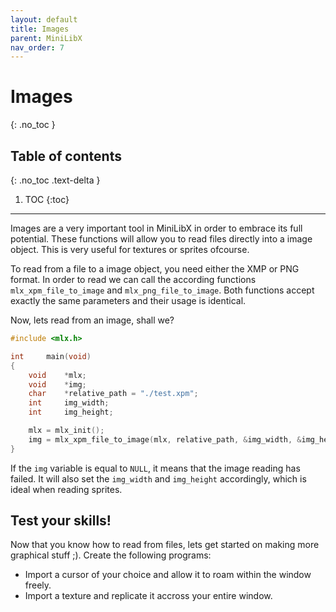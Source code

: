 ```yaml
---
layout: default
title: Images
parent: MiniLibX
nav_order: 7
---
```


# Images
{: .no_toc }

## Table of contents
{: .no_toc .text-delta }

1. TOC
{:toc}

---

Images are a very important tool in MiniLibX in order to embrace its full
potential. These functions will allow you to read files directly into a image
object. This is very useful for textures or sprites ofcourse.

To read from a file to a image object, you need either the XMP or PNG format. In
order to read we can call the according functions `mlx_xpm_file_to_image` and
`mlx_png_file_to_image`. Both functions accept exactly the same parameters and
their usage is identical. 

Now, lets read from an image, shall we?

```c
#include <mlx.h>

int     main(void)
{
    void    *mlx;
    void    *img;
    char    *relative_path = "./test.xpm";
    int     img_width;
    int     img_height;

    mlx = mlx_init();
    img = mlx_xpm_file_to_image(mlx, relative_path, &img_width, &img_height);
}
```

If the `img` variable is equal to `NULL`, it means that the image reading has
failed. It will also set the `img_width` and `img_height` accordingly, which
is ideal when reading sprites.

## Test your skills!

Now that you know how to read from files, lets get started on making more
graphical stuff ;). Create the following programs:
- Import a cursor of your choice and allow it to roam within the window freely.
- Import a texture and replicate it accross your entire window.